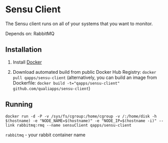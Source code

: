 Sensu Client
==============
The Sensu client runs on all of your systems that you want to monitor.

Depends on: RabbitMQ

Installation
--------------

1. Install [Docker](https://www.docker.com)

2. Download automated build from public Docker Hub Registry: `docker pull qapps/sensu-client`
(alternatively, you can build an image from Dockerfile: `docker build -t="qapps/sensu-client" github.com/qualiapps/sensu-client`)

Running
-----------------

`docker run -d -P -v /sys/fs/cgroup:/home/cgroup -v /:/home/disk -h $(hostname) -e "NODE_NAME=$(hostname)" -e "NODE_IP=$(hostname -i)" --link rabbitmq:rmq --name sensuClient qapps/sensu-client`

`rabbitmq` - your rabbit container name